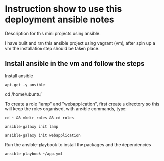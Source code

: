 # Instruction show to use this deployment ansible notes

Description for this mini projects using ansible.

I have built and ran this ansible project using vagrant (vm), after spin up a vm the installation step should be taken place.

## Install ansible in the vm and follow the steps


Install ansible

```
apt-get -y ansible
```

cd /home/ubuntu/

To create a role "lamp" and "webapplication", first create a directory
so this will keep the roles organised, with ansible commands, type:

```
cd ~ && mkdir roles && cd roles
```

```
ansible-galaxy init lamp
```

```
ansible-galaxy init webapplication
```


Run the ansible-playbook to install the packages and the dependencies

```
ansible-playbook ~/app.yml
```
